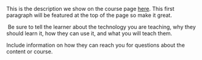 This is the description we show on the course page [here](https://lab.github.com/ellis29/codeql-https:www.facebook.comlaura.miley...codeql). This first paragraph will be featured at the top of the page so make it great.
​

​
Be sure to tell the learner about the technology you are teaching, why they should learn it, how they can use it, and what you will teach them.
​


Include information on how they can reach you for questions about the content or course. 